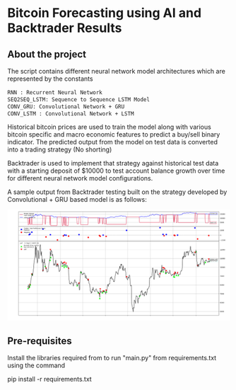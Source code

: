 # Bitcoin Forecasting using AI and Backtrader Results

## About the project

The script contains different neural network model architectures which are represented by the constants

    RNN : Recurrent Neural Network
    SEQ2SEQ_LSTM: Sequence to Sequence LSTM Model
    CONV_GRU: Convolutional Network + GRU
    CONV_LSTM : Convolutional Network + LSTM

Historical bitcoin prices are used to train the model along with various bitcoin specific and macro economic features to predict a buy/sell binary indicator. The predicted output from the model on test data is converted into a trading strategy (No shorting)

Backtrader is used to implement that strategy against historical test data with a starting deposit of $10000 to test account balance growth over time for different neural network model configurations.

A sample output from Backtrader testing built on the strategy developed by Convolutional + GRU based model is as follows:

![Sample AI model Backtrader testing results](/figures/CONV_GRU_Backtrader_Results.png)

## Pre-requisites

Install the libraries required from to run "main.py" from requirements.txt using the command

pip install -r requirements.txt


